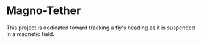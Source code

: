 # Magno-Tether
This project is dedicated toward tracking a fly's heading as it is suspended in a magnetic field.

